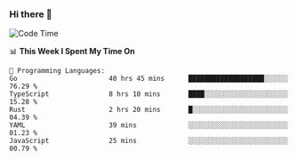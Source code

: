 ### Hi there 👋

<!--
**CrazyCollin/crazycollin** is a ✨ _special_ ✨ repository because its `README.md` (this file) appears on your GitHub profile.

Here are some ideas to get you started:

- 🔭 I’m currently working on ...
- 🌱 I’m currently learning ...
- 👯 I’m looking to collaborate on ...
- 🤔 I’m looking for help with ...
- 💬 Ask me about ...
- 📫 How to reach me: ...
- 😄 Pronouns: ...
- ⚡ Fun fact: ...
-->

<!--START_SECTION:waka-->
![Code Time](http://img.shields.io/badge/Code%20Time-846%20hrs%2015%20mins-blue)

📊 **This Week I Spent My Time On** 

```text
💬 Programming Languages: 
Go                       40 hrs 45 mins      ███████████████████░░░░░░   76.29 % 
TypeScript               8 hrs 10 mins       ████░░░░░░░░░░░░░░░░░░░░░   15.28 % 
Rust                     2 hrs 20 mins       █░░░░░░░░░░░░░░░░░░░░░░░░   04.39 % 
YAML                     39 mins             ░░░░░░░░░░░░░░░░░░░░░░░░░   01.23 % 
JavaScript               25 mins             ░░░░░░░░░░░░░░░░░░░░░░░░░   00.79 % 
```


<!--END_SECTION:waka-->
